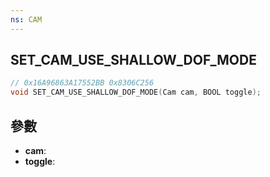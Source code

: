```yaml
---
ns: CAM
---
```

## SET_CAM_USE_SHALLOW_DOF_MODE

```c
// 0x16A96863A17552BB 0x8306C256
void SET_CAM_USE_SHALLOW_DOF_MODE(Cam cam, BOOL toggle);
```


## 參數
* **cam**: 
* **toggle**: 

